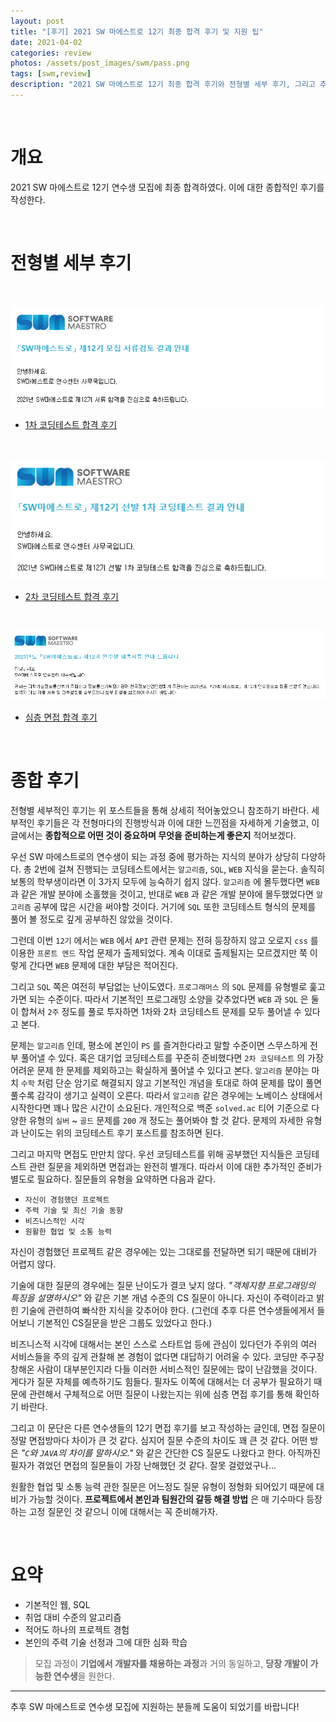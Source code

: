 ```yaml
---
layout: post
title: "[후기] 2021 SW 마에스트로 12기 최종 합격 후기 및 지원 팁"
date: 2021-04-02
categories: review
photos: /assets/post_images/swm/pass.png
tags: [swm,review]
description: "2021 SW 마에스트로 12기 최종 합격 후기와 전형별 세부 후기, 그리고 추후 지원자들을 위한 여러가지 팁들을 정리해보았다"
---
```


<br>

# 개요

2021 SW 마에스트로 12기 연수생 모집에 최종 합격하였다.
이에 대한 종합적인 후기를 작성한다.

<br>

# 전형별 세부 후기

<br>

![0](/assets/post_images/swm/0.png)

 - [1차 코딩테스트 합격 후기](https://yjyoon-dev.github.io/review/2021/02/27/review-swm12-test1/)

<br>

![0](/assets/post_images/swm/2.png)

 - [2차 코딩테스트 합격 후기](https://yjyoon-dev.github.io/review/2021/02/27/review-swm12-test2/)

<br>

![0](/assets/post_images/swm/4.png)

 - [심층 면접 합격 후기](https://yjyoon-dev.github.io/review/2021/02/27/review-swm12-test3/)

<br>

# 종합 후기

전형별 세부적인 후기는 위 포스트들을 통해 상세히 적어놓았으니 참조하기 바란다. 세부적인 후기들은 각 전형마다의 진행방식과 이에 대한 느낀점을 자세하게 기술했고, 이 글에서는 **종합적으로 어떤 것이 중요하며 무엇을 준비하는게 좋은지** 적어보겠다.

우선 SW 마에스트로의 연수생이 되는 과정 중에 평가하는 지식의 분야가 상당히 다양하다. 총 2번에 걸쳐 진행되는 코딩테스트에서는 `알고리즘`, `SQL`, `WEB` 지식을 묻는다. 솔직히 보통의 학부생이라면 이 3가지 모두에 능숙하기 쉽지 않다. `알고리즘` 에 몰두했다면 `WEB` 과 같은 개발 분야에 소홀했을 것이고, 반대로 `WEB` 과 같은 개발 분야에 몰두했었다면 `알고리즘` 공부에 많은 시간을 써야할 것이다. 거기에 `SQL` 또한 코딩테스트 형식의 문제를 풀어 볼 정도로 깊게 공부하진 않았을 것이다.

그런데 이번 `12기` 에서는 `WEB` 에서 `API` 관련 문제는 전혀 등장하지 않고 오로지 `css` 를 이용한 `프론트 엔드` 작업 문제가 출제되었다. 계속 이대로 출제될지는 모르겠지만 쭉 이렇게 간다면 `WEB` 문제에 대한 부담은 적어진다.

그리고 `SQL` 쪽은 여전히 부담없는 난이도였다. `프로그래머스` 의 `SQL` 문제를 유형별로 훑고가면 되는 수준이다. 따라서 기본적인 프로그래밍 소양을 갖추었다면 `WEB` 과 `SQL` 은 둘이 합쳐서 `2주` 정도를 풀로 투자하면 1차와 2차 코딩테스트 문제를 모두 풀어낼 수 있다고 본다.

문제는 `알고리즘` 인데, 평소에 본인이 `PS` 를 즐겨한다라고 말할 수준이면 스무스하게 전부 풀어낼 수 있다. 혹은 대기업 코딩테스트를 꾸준히 준비했다면 `2차 코딩테스트` 의 가장 어려운 문제 한 문제를 제외하고는 확실하게 풀어낼 수 있다고 본다. `알고리즘` 분야는 마치 `수학` 처럼 단순 암기로 해결되지 않고 기본적인 개념을 토대로 하여 문제를 많이 풀면 풀수록 감각이 생기고 실력이 오른다. 따라서 `알고리즘` 같은 경우에는 노베이스 상태에서 시작한다면 꽤나 많은 시간이 소요된다. 개인적으로 백준 `solved.ac` 티어 기준으로 다양한 유형의 `실버` ~ `골드` 문제를 `200` 개 정도는 풀어봐야 할 것 같다. 문제의 자세한 유형과 난이도는 위의 코딩테스트 후기 포스트를 참조하면 된다.

그리고 마지막 면접도 만만치 않다. 우선 코딩테스트를 위해 공부했던 지식들은 코딩테스트 관련 질문을 제외하면 면접과는 완전히 별개다. 따라서 이에 대한 추가적인 준비가 별도로 필요하다. 질문들의 유형을 요약하면 다음과 같다.

- `자신이 경험했던 프로젝트`
- `주력 기술 및 최신 기술 동향`
- `비즈니스적인 시각`
- `원활한 협업 및 소통 능력`

자신이 경험했던 프로젝트 같은 경우에는 있는 그대로를 전달하면 되기 때문에 대비가 어렵지 않다.

기술에 대한 질문의 경우에는 질문 난이도가 결코 낮지 않다. *"객체지향 프로그래밍의 특징을 설명하시오"* 와 같은 기본 개념 수준의 CS 질문이 아니다. 자신이 주력이라고 밝힌 기술에 관련하여 빠삭한 지식을 갖추어야 한다. (그런데 추후 다른 연수생들에게서 들어보니 기본적인 CS질문을 받은 그룹도 있었다고 한다.)

비즈니스적 시각에 대해서는 본인 스스로 스타트업 등에 관심이 있다던가 주위의 여러 서비스들을 주의 깊게 관찰해 본 경험이 없다면 대답하기 어려울 수 있다. 코딩만 주구장창해온 사람이 대부분인지라 다들 이러한 서비스적인 질문에는 많이 난감했을 것이다. 게다가 질문 자체를 예측하기도 힘들다. 필자도 이쪽에 대해서는 더 공부가 필요하기 때문에 관련해서 구체적으로 어떤 질문이 나왔는지는 위에 심층 면접 후기를 통해 확인하기 바란다.

그리고 이 문단은 다른 연수생들의 12기 면접 후기를 보고 작성하는 글인데, 면접 질문이 정말 면접방마다 차이가 큰 것 같다. 심지어 질문 수준의 차이도 꽤 큰 것 같다. 어떤 방은 *"`C`와 `JAVA`의 차이를 말하시오."* 와 같은 간단한 CS 질문도 나왔다고 한다. 아직까진 필자가 겪었던 면접의 질문들이 가장 난해했던 것 같다. 잘못 걸렸었구나...

원활한 협업 및 소통 능력 관한 질문은 어느정도 질문 유형이 정형화 되어있기 때문에 대비가 가능할 것이다. **프로젝트에서 본인과 팀원간의 갈등 해결 방법** 은 매 기수마다 등장하는 고정 질문인 것 같으니 이에 대해서는 꼭 준비해가자.

<br>

# 요약

 - 기본적인 웹, SQL
 - 취업 대비 수준의 알고리즘
 - 적어도 하나의 프로젝트 경험
 - 본인의 주력 기술 선정과 그에 대한 심화 학습

> 모집 과정이 **기업에서 개발자를 채용하는 과정**과 거의 동일하고, **당장 개발이 가능한 연수생**을 원한다.

---

추후 SW 마에스트로 연수생 모집에 지원하는 분들께 도움이 되었기를 바랍니다!